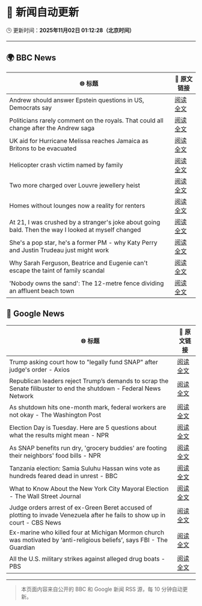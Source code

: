 # 🧠 新闻自动更新

🕒 更新时间：**2025年11月02日 01:12:28（北京时间）**

---

## 🌍 BBC News

| 🌐 标题 | 🔗 原文链接 |
|--------|-------------|
| Andrew should answer Epstein questions in US, Democrats say | [阅读全文](https://www.bbc.com/news/articles/c3dnnpvjkjvo?at_medium=RSS&at_campaign=rss) |
| Politicians rarely comment on the royals. That could all change after the Andrew saga | [阅读全文](https://www.bbc.com/news/articles/c2emj9r4j22o?at_medium=RSS&at_campaign=rss) |
| UK aid for Hurricane Melissa reaches Jamaica as Britons to be evacuated | [阅读全文](https://www.bbc.com/news/articles/cvg441qyv2xo?at_medium=RSS&at_campaign=rss) |
| Helicopter crash victim named by family | [阅读全文](https://www.bbc.com/news/articles/c78zzezd5rlo?at_medium=RSS&at_campaign=rss) |
| Two more charged over Louvre jewellery heist | [阅读全文](https://www.bbc.com/news/articles/cvgkk1mkg0po?at_medium=RSS&at_campaign=rss) |
| Homes without lounges now a reality for renters | [阅读全文](https://www.bbc.com/news/articles/c93063q2lzeo?at_medium=RSS&at_campaign=rss) |
| At 21, I was crushed by a stranger's joke about going bald. Then the way I looked at myself changed | [阅读全文](https://www.bbc.com/news/articles/c993ygv9g25o?at_medium=RSS&at_campaign=rss) |
| She's a pop star, he's a former PM - why Katy Perry and Justin Trudeau just might work | [阅读全文](https://www.bbc.com/news/articles/cn09r01k9yqo?at_medium=RSS&at_campaign=rss) |
| Why Sarah Ferguson, Beatrice and Eugenie can't escape the taint of family scandal | [阅读全文](https://www.bbc.com/news/articles/cy8vrzpgxnro?at_medium=RSS&at_campaign=rss) |
| 'Nobody owns the sand': The 12-metre fence dividing an affluent beach town | [阅读全文](https://www.bbc.com/news/articles/cgkznrjme1po?at_medium=RSS&at_campaign=rss) |

## 📰 Google News

| 🌐 标题 | 🔗 原文链接 |
|--------|-------------|
| Trump asking court how to "legally fund SNAP" after judge's order - Axios | [阅读全文](https://news.google.com/rss/articles/CBMihgFBVV95cUxNaG44S3RKSjhiRndwaDAzc2pxNnZfY2l3YnBQVEZMMXIxcGpoMkZaS0RJbVFrRnlPUTFRQWFDeWF1TWxralVNdkt4ZWdqWG5XNVMyNDBpSklFMEpxV1lZSFIwNEtVUml0VjhoNTJQYmNrcVBNRmo1eDNBMlhTLWlVWVo5aHdUdw?oc=5) |
| Republican leaders reject Trump’s demands to scrap the Senate filibuster to end the shutdown - Federal News Network | [阅读全文](https://news.google.com/rss/articles/CBMi7AFBVV95cUxOTmUwUG1nYVpodW4wVXRlMDBxVnNZeVNxYk9jU1BINDdhS3lqSFRLT2VXWF9wOWs2NzZRWWdpSWhRTTFnbGtzbkxFMlZxNlI3VnVjU1RmUkNWZENqYkJSMG5qVGt4dmtFbjk2U2lRRERaTlhtdEtkUFh5anUtQ2lZeE41Vk0yVkg5TDlCMm1qOWZpbXlMd1MzUXFtajE2UWlEblRERjAxZmdNVTgzUU0wOGNVaS1Uc25UdlFUeEZzM2hRZGktTURWZ1htN2dkQWF0TFFjaGQwXzlTSHZoOWlOYU5ZT1VuUDVvZWxoYw?oc=5) |
| As shutdown hits one-month mark, federal workers are not okay - The Washington Post | [阅读全文](https://news.google.com/rss/articles/CBMiiwFBVV95cUxOY1NZbUVGcTRMWkRuU29OUlpqcTNKQU5WOVhlZVZjUkoxblF3YnVncll6MGF0OWZxaHFfazBzbzl5SVRZM05WNjJzWU9kNXFwdzdyMTBoR2Z2LUZKZ0JVY2IzcDJJTDdHM0U5M05PTjFVMTFMc2tSaXNCd1J1RlFJeUFjdGdXSFpQT1BJ?oc=5) |
| Election Day is Tuesday. Here are 5 questions about what the results might mean - NPR | [阅读全文](https://news.google.com/rss/articles/CBMigAFBVV95cUxOai1yWFJRQzNaZVZQN2RvdXh6OExrSGoxVEdtNmpSblNXam5sVFZMaExodDBTVWpnWGp1YTFIa2libUhkZ0hFZVRvbXNKQWFzczI1RDFsNWhqc0VYQkZjdkxMNEJURWpuLXhpa012U2hNQ3U3dVAwLUpWWUpRTWl5dw?oc=5) |
| As SNAP benefits run dry, 'grocery buddies' are footing their neighbors' food bills - NPR | [阅读全文](https://news.google.com/rss/articles/CBMijwFBVV95cUxOVThXSkZ4RXkyWWtlZmNBVTJNZ3BrTGg4a0Y4cG9VbC1fNmdRaUVBSDY5Y0tTUmZaMHdWQVRaTFlLUFhhOEQ0dmRkWjdxV1ozUjA3OE94eDd6MjU5bXlPV3phQlpUT1BRZTRVWV9zOWhZMXFCQlVPcmNuckViYjRZYUZGMGE3U2NCZjBxUTlXZw?oc=5) |
| Tanzania election: Samia Suluhu Hassan wins vote as hundreds feared dead in unrest - BBC | [阅读全文](https://news.google.com/rss/articles/CBMiWkFVX3lxTFA2QVRZMVlsblU2eEc4VDNPcTVTRHVHWUt6Mmx3SXNJUVY5YXc4SFdDS2ZyTjQ4Y2RsQTlfZ0UyX29LRi1tbkZxTW1nNXJLLWxQSm9hXzE3YWxDZ9IBX0FVX3lxTFB5T1ZUcGxJOGg3MU5vRjZYVTBraHFNbXlCMHVDeXJkRm5VMVlIRzg0dXh6clI1VjFkSWRsZXNGd20xV010SDI4LVVpZWVVeV9rcjVHbFFUZ0NybnRRSW9r?oc=5) |
| What to Know About the New York City Mayoral Election - The Wall Street Journal | [阅读全文](https://news.google.com/rss/articles/CBMihAFBVV95cUxQdVZ0MW9FTDJWcG9IVUN6d2dSSUhZbmJ4Wkdmd2dYSmdKaGhMM0pobmF5R3VFUjZoX3BROWRQai1fS2VyNThTQlpFaEVfRmlNaHZmcU9TNEpWWG5NbTg1cUJ4Vm1CMHpuMUVibGdFVXoyMGV2Zkh3Qzd2YVRkN3Qwa25ubEg?oc=5) |
| Judge orders arrest of ex-Green Beret accused of plotting to invade Venezuela after he fails to show up in court - CBS News | [阅读全文](https://news.google.com/rss/articles/CBMioAFBVV95cUxNcUwzckxWSUVYZEtNdFNnYjNXU2dVNnhyNTJicGVacGUxVm9FcnFZVHljdUROdXdxN00wdjRhZDBiZ2JGM2RHODhJcVh0STIxU2NocXNXOU5QaEs3VUhnUjNtYkc5U1hRWmRoRHZsRlAzaGg1WFpjVEZ6X1EtUndZdjRVX0pCSS1uQmtUbVdmY0FXZXNBRENmeWhKMFRaRlFV0gGmAUFVX3lxTFAzMk40MF9RNUs1Z1cyT3lwNVJISDlKcVdESmNGNVpHVFdlRTF1cVd3aFhvc2JINFp4VTMwUzdKUWFiOEhxNlNDcW15ZFZPbFZQTlByWW15ZEtMRW82OHZjVTBfLV9MQVFMYmszSjZhR21SSzl5UzFnMkV5S2UxQlJZRUdUeHc4LVhUbkUxa21oZVo4Qy03VzM4OU50R2dobDBabFFjT1E?oc=5) |
| Ex-marine who killed four at Michigan Mormon church was motivated by ‘anti-religious beliefs’, says FBI - The Guardian | [阅读全文](https://news.google.com/rss/articles/CBMihAFBVV95cUxOQ2dkS2paSE1FZU5uRWRlcHVMcTJYRlFWSnM4NG9DMEtyZTRnWmNKb0hYNGJSMDNnWWNPenFmZjF5S3pMQXlXS3ZCeU1XM2NrMUxvU3RlRm5GZ0kwTjN0ZjNLYXJyTDhaTlJkRWV2UHlCejFmY3QtT2I3ZU1rTlMxUTlSRkE?oc=5) |
| All the U.S. military strikes against alleged drug boats - PBS | [阅读全文](https://news.google.com/rss/articles/CBMilAFBVV95cUxQdUZETTRzRjhMSlY5a01wTXlqN1RtMG4tMTRQZjNrNnQzNzJBcnEyYTNIUEVIUU12VGprVjliVUVzQ3NaTWtPQ0lWV2dYekFEMTNTNnVPNXRXZUhNc296QUY3R0xtSUp5RFdyalo5QzgtQUVvNGVvc2M4LVN5SXBsTFhBMXdGWXE0TTAzQy1NdWxHc3df0gGaAUFVX3lxTFBLd3M1dV9zdWRDVlRyUFo0c3huTm5xT2ZuZ2xNQ01FNjRGM0d4SmY2US1HclZNbF9ZVDJodWxrZThFLUNDNkRydmpqeVh6SUlFeW1DTUFOaEpjd1ZIeTdjOXY0dFJzUUlWcTFfMlFOdWxqZHhyUWdwTDQ0UWktdEQxelB2M3ZrdXdQdWgwa29INkdnWERobzRxZEE?oc=5) |

---
> 本页面内容来自公开的 BBC 和 Google 新闻 RSS 源，每 10 分钟自动更新。